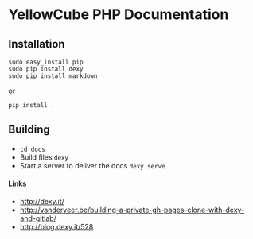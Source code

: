 # YellowCube PHP Documentation

## Installation

```
sudo easy_install pip
sudo pip install dexy
sudo pip install markdown
```

or

```
pip install .
```

## Building

 * `cd docs`
 * Build files `dexy`
 * Start a server to deliver the docs `dexy serve`

#### Links

 * http://dexy.it/
 * http://vanderveer.be/building-a-private-gh-pages-clone-with-dexy-and-gitlab/
 * http://blog.dexy.it/528

